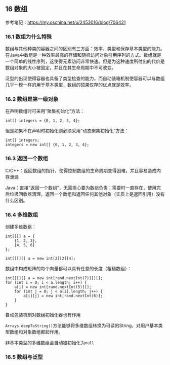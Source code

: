 ## 16 数组

参考笔记：https://my.oschina.net/u/2453016/blog/706421

### 16.1 数组为什么特殊
数组与其他种类的容器之间的区别有三方面：效率、类型和保存基本类型的能力。在Java中数组是一种效率最高的存储和随机访问对象引用序列的方式。数组就是一个简单的线性序列，这使得元素访问非常快速。但是为这种速度所付出的代价是数组对象的大小被固定，并且在其生命周期中不可改变。

泛型的出现使得容器也具备了类型检查的能力，而自动装箱机制使容器可以与数组几乎一模一样的用于基本类型，数组的硕果仅存的优点就是效率。

### 16.2 数组是第一级对象
在声明数组时可采用“聚集初始化”方法：
```
int[] integers = {0, 1, 2, 3, 4};
```
但是如果不在声明时初始化则必须采用“动态聚集初始化”方法：
```
int[] integers;
integers = new int[] {0, 1, 2, 3, 4};
```

### 16.3 返回一个数组
C/C++：返回数组的指针，使得控制数组的生命周期变得困难，并且容易造成内存泄漏

Java：直接“返回一个数组”，无需担心要为数组负责：需要时一直存在，使用完后垃圾回收器清理。返回一个数组和返回任何其他对象（实质上是返回引用）没有什么区别。

### 16.4 多维数组
创建多维数组：
```
int[][] a = {
    {1, 2, 3},
    {4, 5, 6}
};
```

```
int[][][] a = new int[2][2][4];
```

数组中构成矩阵的每个向量都可以具有任意的长度（粗糙数组）：
```
int[][][] a = new int[rand.nextInt(7)][][];
for (int i = 0; i < a.length; i++) {
    a[i] = new int[rand.nextInt(5)][];
    for (int j = 0; j < a[i].length; j++) {
        a[i][j] = new int[rand.nextInt(6)];
    }
}
```

自动包装机制对数组初始化器也有作用

``Arrays.deepToString()``方法能够将多维数组转换为可读的String，对用户基本类型数组和对象数组都起作用。

非基本类型的多维数组会自动被初始化为``null``

### 16.5 数组与泛型

